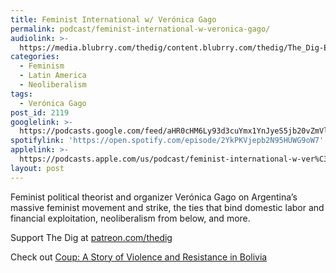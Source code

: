 ```yaml
---
title: Feminist International w/ Verónica Gago
permalink: podcast/feminist-international-w-veronica-gago/
audiolink: >-
  https://media.blubrry.com/thedig/content.blubrry.com/thedig/The_Dig-EP_344-Gago.mp3
categories:
  - Feminism
  - Latin America
  - Neoliberalism
tags:
  - Verónica Gago
post_id: 2119
googlelink: >-
  https://podcasts.google.com/feed/aHR0cHM6Ly93d3cuYmx1YnJyeS5jb20vZmVlZHMvdGhlZGlnLnhtbA/episode/aHR0cHM6Ly93d3cudGhlZGlncmFkaW8uY29tLz9wPTIxMTk?sa=X&ved=0CAUQkfYCahcKEwi44f7r1b-AAxUAAAAAHQAAAAAQNg
spotifylink: 'https://open.spotify.com/episode/2YkPKVjepb2N95HUWG9oW7'
applelink: >-
  https://podcasts.apple.com/us/podcast/feminist-international-w-ver%C3%B3nica-gago/id1043245989?i=1000551634641
layout: post
---
```


Feminist political theorist and organizer Verónica Gago on Argentina’s massive feminist movement and strike, the ties that bind domestic labor and financial exploitation, neoliberalism from below, and more.

Support The Dig at [patreon.com/thedig](http://www.patreon.com/TheDig)

Check out [Coup: A Story of Violence and Resistance in Bolivia](http://www.haymarketbooks.org/books/1745-coup)
